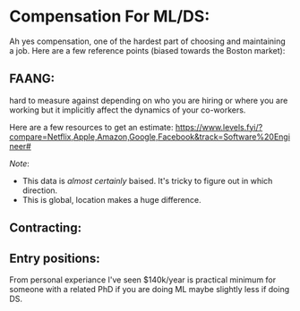 # Compensation For ML/DS:

Ah yes compensation, one of the hardest part of choosing and maintaining a job. Here are a few reference points (biased towards the Boston market): 

## FAANG:

hard to measure against depending on who you are hiring or where you are working but it implicitly affect the dynamics of your co-workers. 

Here are a few resources to get an estimate: 
https://www.levels.fyi/?compare=Netflix,Apple,Amazon,Google,Facebook&track=Software%20Engineer#

_Note_: 
- This data is *almost certainly* baised. It's tricky to figure out in which direction. 
- This is global, location makes a huge difference. 


## Contracting: 




## Entry positions: 

From personal experiance I've seen $140k/year is practical minimum for someone with a related PhD if you are doing ML maybe slightly less if doing DS. 
